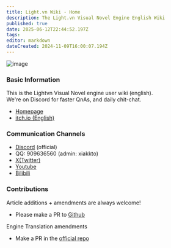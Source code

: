 ```yaml
---
title: Light.vn Wiki - Home
description: The Light.vn Visual Novel Engine English Wiki
published: true
date: 2025-06-12T22:44:52.197Z
tags: 
editor: markdown
dateCreated: 2024-11-09T16:00:07.194Z
---
```


![image](https://github.com/user-attachments/assets/cdcfe990-1745-4216-9b7d-0605581ca848)

### Basic Information

This is the Lightvn Visual Novel engine user wiki (english).  
We're on Discord for faster QnAs, and daily chit-chat.

* [Homepage](http://lightvn.net/)
* [itch.io (English)](https://soulengineproject.itch.io/lightvn)

### Communication Channels

* [Discord](https://discord.gg/gzNThtmGH3) (official)
* QQ: 909636560 (admin: xiakkto)
* [X(Twitter)](https://x.com/lightvn_online)
* [Youtube](https://www.youtube.com/@lightvn_online)
* [Bilibili](https://space.bilibili.com/492809184)

### Contributions

Article additions + amendments are always welcome!

* Please make a PR to [Github](https://github.com/SoulEngineProject/Light.vn-wiki-en)

Engine Translation amendments

* Make a PR in the [official repo](https://github.com/SoulEngineProject/Light.vn)

